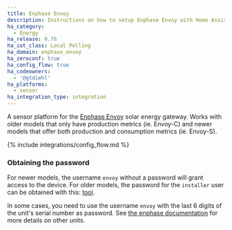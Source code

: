 ```yaml
---
title: Enphase Envoy
description: Instructions on how to setup Enphase Envoy with Home Assistant.
ha_category:
  - Energy
ha_release: 0.76
ha_iot_class: Local Polling
ha_domain: enphase_envoy
ha_zeroconf: true
ha_config_flow: true
ha_codeowners:
  - '@gtdiehl'
ha_platforms:
  - sensor
ha_integration_type: integration
---
```


A sensor platform for the [Enphase Envoy](https://enphase.com/en-us/products-and-services/envoy-and-combiner) solar energy gateway. Works with older models that only have production metrics (ie. Envoy-C) and newer models that offer both production and consumption metrics (ie. Envoy-S).

{% include integrations/config_flow.md %}

### Obtaining the password

For newer models, the username `envoy` without a password will grant access to the device. For older models, the password for the `installer` user can be obtained with this: [tool](https://thecomputerperson.wordpress.com/2016/08/28/reverse-engineering-the-enphase-installer-toolkit/).

In some cases, you need to use the username `envoy` with the last 6 digits of the unit's serial number as password. See [the enphase documentation](https://www4.enphase.com/en-us/support/faq/what-username-and-password-administration-page-envoy-local-interface) for more details on other units.
